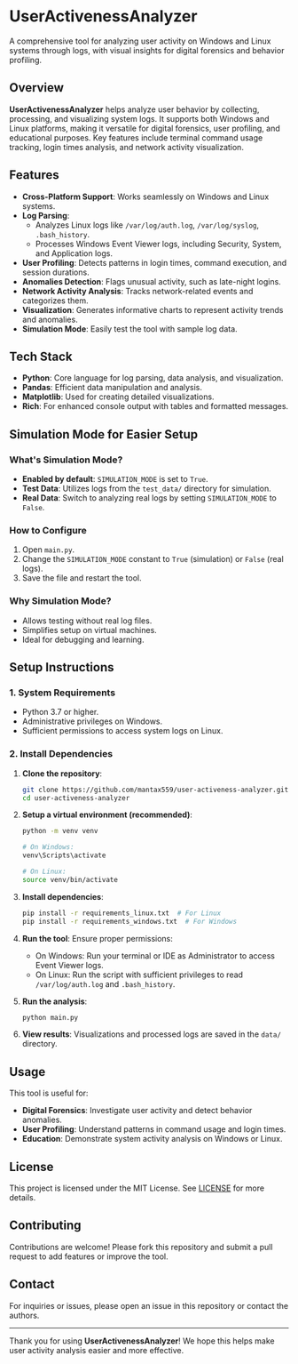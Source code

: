 # UserActivenessAnalyzer

A comprehensive tool for analyzing user activity on Windows and Linux systems through logs, with visual insights for digital forensics and behavior profiling.

## Overview

**UserActivenessAnalyzer** helps analyze user behavior by collecting, processing, and visualizing system logs. It supports both Windows and Linux platforms, making it versatile for digital forensics, user profiling, and educational purposes. Key features include terminal command usage tracking, login times analysis, and network activity visualization.

## Features

- **Cross-Platform Support**: Works seamlessly on Windows and Linux systems.
- **Log Parsing**:
  - Analyzes Linux logs like `/var/log/auth.log`, `/var/log/syslog`, `.bash_history`.
  - Processes Windows Event Viewer logs, including Security, System, and Application logs.
- **User Profiling**: Detects patterns in login times, command execution, and session durations.
- **Anomalies Detection**: Flags unusual activity, such as late-night logins.
- **Network Activity Analysis**: Tracks network-related events and categorizes them.
- **Visualization**: Generates informative charts to represent activity trends and anomalies.
- **Simulation Mode**: Easily test the tool with sample log data.

## Tech Stack

- **Python**: Core language for log parsing, data analysis, and visualization.
- **Pandas**: Efficient data manipulation and analysis.
- **Matplotlib**: Used for creating detailed visualizations.
- **Rich**: For enhanced console output with tables and formatted messages.

## Simulation Mode for Easier Setup

### What's Simulation Mode?
- **Enabled by default**: `SIMULATION_MODE` is set to `True`.
- **Test Data**: Utilizes logs from the `test_data/` directory for simulation.
- **Real Data**: Switch to analyzing real logs by setting `SIMULATION_MODE` to `False`.

### How to Configure
1. Open `main.py`.
2. Change the `SIMULATION_MODE` constant to `True` (simulation) or `False` (real logs).
3. Save the file and restart the tool.

### Why Simulation Mode?
- Allows testing without real log files.
- Simplifies setup on virtual machines.
- Ideal for debugging and learning.

## Setup Instructions

### 1. System Requirements
- Python 3.7 or higher.
- Administrative privileges on Windows.
- Sufficient permissions to access system logs on Linux.

### 2. Install Dependencies

1. **Clone the repository**:
   ```bash
   git clone https://github.com/mantax559/user-activeness-analyzer.git
   cd user-activeness-analyzer
   ```

2. **Setup a virtual environment (recommended)**:
   ```bash
   python -m venv venv
   
   # On Windows:
   venv\Scripts\activate
   
   # On Linux:
   source venv/bin/activate
   ```

3. **Install dependencies**:
   ```bash
   pip install -r requirements_linux.txt  # For Linux
   pip install -r requirements_windows.txt  # For Windows
   ```

4. **Run the tool**:
   Ensure proper permissions:
   - On Windows: Run your terminal or IDE as Administrator to access Event Viewer logs.
   - On Linux: Run the script with sufficient privileges to read `/var/log/auth.log` and `.bash_history`.

5. **Run the analysis**:
   ```bash
   python main.py
   ```

6. **View results**:
   Visualizations and processed logs are saved in the `data/` directory.

## Usage

This tool is useful for:
- **Digital Forensics**: Investigate user activity and detect behavior anomalies.
- **User Profiling**: Understand patterns in command usage and login times.
- **Education**: Demonstrate system activity analysis on Windows or Linux.

## License

This project is licensed under the MIT License. See [LICENSE](LICENSE.md) for more details.

## Contributing

Contributions are welcome! Please fork this repository and submit a pull request to add features or improve the tool.

## Contact

For inquiries or issues, please open an issue in this repository or contact the authors.

---

Thank you for using **UserActivenessAnalyzer**! We hope this helps make user activity analysis easier and more effective.
